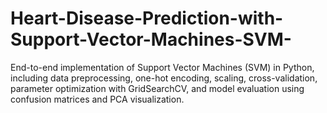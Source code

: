 # Heart-Disease-Prediction-with-Support-Vector-Machines-SVM-
End-to-end implementation of Support Vector Machines (SVM) in Python, including data preprocessing, one-hot encoding, scaling, cross-validation, parameter optimization with GridSearchCV, and model evaluation using confusion matrices and PCA visualization.
